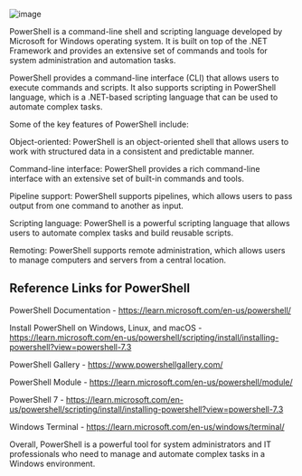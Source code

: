 
 ![image](https://user-images.githubusercontent.com/62203157/226991732-5b9a9834-34e2-436f-b5f4-13a5e0064231.png)



PowerShell is a command-line shell and scripting language developed by Microsoft for Windows operating system. It is built on top of the .NET Framework and provides an extensive set of commands and tools for system administration and automation tasks.

PowerShell provides a command-line interface (CLI) that allows users to execute commands and scripts. It also supports scripting in PowerShell language, which is a .NET-based scripting language that can be used to automate complex tasks.

Some of the key features of PowerShell include:

Object-oriented: PowerShell is an object-oriented shell that allows users to work with structured data in a consistent and predictable manner.

Command-line interface: PowerShell provides a rich command-line interface with an extensive set of built-in commands and tools.

Pipeline support: PowerShell supports pipelines, which allows users to pass output from one command to another as input.

Scripting language: PowerShell is a powerful scripting language that allows users to automate complex tasks and build reusable scripts.

Remoting: PowerShell supports remote administration, which allows users to manage computers and servers from a central location.


## Reference Links for PowerShell ##

PowerShell Documentation - https://learn.microsoft.com/en-us/powershell/

Install PowerShell on Windows, Linux, and macOS - https://learn.microsoft.com/en-us/powershell/scripting/install/installing-powershell?view=powershell-7.3

PowerShell Gallery - https://www.powershellgallery.com/

PowerShell Module - https://learn.microsoft.com/en-us/powershell/module/

PowerShell 7  - https://learn.microsoft.com/en-us/powershell/scripting/install/installing-powershell?view=powershell-7.3

Windows Terminal - https://learn.microsoft.com/en-us/windows/terminal/





Overall, PowerShell is a powerful tool for system administrators and IT professionals who need to manage and automate complex tasks in a Windows environment.




